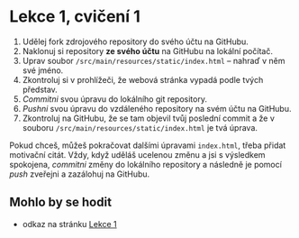 # Lekce 1, cvičení 1

1. Udělej fork zdrojového repository do svého účtu na GitHubu.
1. Naklonuj si repository **ze svého účtu** na GitHubu na lokální počítač.
1. Uprav soubor `/src/main/resources/static/index.html` – nahraď v něm své jméno.
1. Zkontroluj si v prohlížeči, že webová stránka vypadá podle tvých představ. 
1. *Commitni* svou úpravu do lokálního git repository.
1. *Pushni* svou úpravu do vzdáleného repository na svém účtu na GitHubu.
1. Zkontroluj na GitHubu, že se tam objevil tvůj poslední commit a že v souboru `/src/main/resources/static/index.html` je tvá úprava.

Pokud chceš, můžeš pokračovat dalšími úpravami `index.html`, třeba přidat motivační citát. Vždy, když uděláš ucelenou změnu a jsi s výsledkem spokojena, *commitni* změny do lokálního repository a následně je pomocí *push* zveřejni a zazálohuj na GitHubu.

## Mohlo by se hodit
* odkaz na stránku [Lekce 1](https://java.czechitas.cz/2023-podzim/java-2-online/lekce-1.html)
